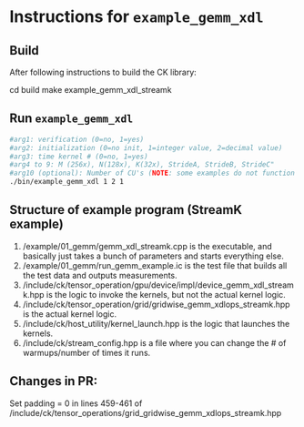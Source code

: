 # Instructions for ```example_gemm_xdl```

## Build

After following instructions to build the CK library:

cd build
make example_gemm_xdl_streamk

## Run ```example_gemm_xdl```
```bash
#arg1: verification (0=no, 1=yes)
#arg2: initialization (0=no init, 1=integer value, 2=decimal value)
#arg3: time kernel # (0=no, 1=yes)
#arg4 to 9: M (256x), N(128x), K(32x), StrideA, StrideB, StrideC"
#arg10 (optional): Number of CU's (NOTE: some examples do not function correctly with non-default arg10)
./bin/example_gemm_xdl 1 2 1
```
## Structure of example program (StreamK example)

1. /example/01_gemm/gemm_xdl_streamk.cpp is the executable, and basically just takes a bunch of parameters and starts everything else.
2. /example/01_gemm/run_gemm_example.ic is the test file that builds all the test data and outputs measurements.
3. /include/ck/tensor_operation/gpu/device/impl/device_gemm_xdl_streamk.hpp is the logic to invoke the kernels, but not the actual kernel logic.
4. /include/ck/tensor_operation/grid/gridwise_gemm_xdlops_streamk.hpp is the actual kernel logic.
5. /include/ck/host_utility/kernel_launch.hpp is the logic that launches the kernels.
6. /include/ck/stream_config.hpp is a file where you can change the # of warmups/number of times it runs.

## Changes in PR:

Set padding = 0 in lines 459-461 of /include/ck/tensor_operations/grid_gridwise_gemm_xdlops_streamk.hpp
